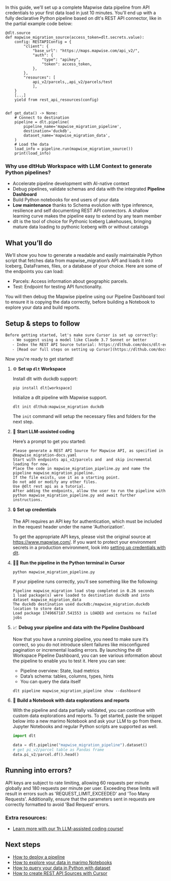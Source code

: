 In this guide, we'll set up a complete Mapwise data pipeline from API credentials to your first data load in just 10 minutes. You'll end up with a fully declarative Python pipeline based on dlt's REST API connector, like in the partial example code below:

```python-outcome
@dlt.source
def mapwise_migration_source(access_token=dlt.secrets.value):
    config: RESTAPIConfig = {
        "client": {
            "base_url": "https://maps.mapwise.com/api_v2/",
            "auth": {
                "type": "apikey",
                "token": access_token,
            },
        },
        "resources": [
            api_v2/parcels,,api_v2/parcels/test
            ],
    }
    [...]
    yield from rest_api_resources(config)


def get_data() -> None:
    # Connect to destination
    pipeline = dlt.pipeline(
        pipeline_name='mapwise_migration_pipeline',
        destination='duckdb',
        dataset_name='mapwise_migration_data', 
    )
    # Load the data
    load_info = pipeline.run(mapwise_migration_source())
    print(load_info) 
```

### Why use dltHub Workspace with LLM Context to generate Python pipelines?

- Accelerate pipeline development with AI-native context
- Debug pipelines, validate schemas and data with the integrated **Pipeline Dashboard**
- Build Python notebooks for end users of your data
- **Low maintenance** thanks to Schema evolution with type inference, resilience and self documenting REST API connectors. A shallow learning curve makes the pipeline easy to extend by any team member
- dlt is the tool of choice for Pythonic Iceberg Lakehouses, bringing mature data loading to pythonic Iceberg with or without catalogs

## What you’ll do

We’ll show you how to generate a readable and easily maintainable Python script that fetches data from mapwise_migration’s API and loads it into Iceberg, DataFrames, files, or a database of your choice. Here are some of the endpoints you can load:

- Parcels: Access information about geographic parcels.
- Test: Endpoint for testing API functionality.

You will then debug the Mapwise pipeline using our Pipeline Dashboard tool to ensure it is copying the data correctly, before building a Notebook to explore your data and build reports.

## Setup & steps to follow

```default
Before getting started, let's make sure Cursor is set up correctly:
   - We suggest using a model like Claude 3.7 Sonnet or better
   - Index the REST API Source tutorial: https://dlthub.com/docs/dlt-ecosystem/verified-sources/rest_api/ and add it to context as **@dlt rest api**
   - [Read our full steps on setting up Cursor](https://dlthub.com/docs/dlt-ecosystem/llm-tooling/cursor-restapi#23-configuring-cursor-with-documentation)
```

Now you're ready to get started!

1. ⚙️ **Set up `dlt` Workspace**
    
    Install dlt with duckdb support:
    ```shell
    pip install dlt[workspace]
    ```

    Initialize a dlt pipeline with Mapwise support.
    ```shell
    dlt init dlthub:mapwise_migration duckdb
    ```

    The `init` command will setup the necessary files and folders for the next step.
    
2. 🤠 **Start LLM-assisted coding**
    
    Here’s a prompt to get you started:
    
    ```prompt
    Please generate a REST API Source for Mapwise API, as specified in @mapwise_migration-docs.yaml 
    Start with endpoints api_v2/parcels and  and skip incremental loading for now. 
    Place the code in mapwise_migration_pipeline.py and name the pipeline mapwise_migration_pipeline. 
    If the file exists, use it as a starting point. 
    Do not add or modify any other files. 
    Use @dlt rest api as a tutorial. 
    After adding the endpoints, allow the user to run the pipeline with python mapwise_migration_pipeline.py and await further instructions.
    ```

    
3. 🔒 **Set up credentials** 
    
    The API requires an API key for authentication, which must be included in the request header under the name 'Authorization'.
    
    To get the appropriate API keys, please visit the original source at https://www.mapwise.com/.
    If you want to protect your environment secrets in a production environment, look into [setting up credentials with dlt](https://dlthub.com/docs/walkthroughs/add_credentials).
    
4. 🏃‍♀️ **Run the pipeline in the Python terminal in Cursor**
    
    ```shell
    python mapwise_migration_pipeline.py
    ```
    
    If your pipeline runs correctly, you’ll see something like the following:
    
    ```shell
    Pipeline mapwise_migration load step completed in 0.26 seconds
    1 load package(s) were loaded to destination duckdb and into dataset mapwise_migration_data
    The duckdb destination used duckdb:/mapwise_migration.duckdb location to store data
    Load package 1749667187.541553 is LOADED and contains no failed jobs
    ```
    
5. 📈 **Debug your pipeline and data with the Pipeline Dashboard**

    Now that you have a running pipeline, you need to make sure it’s correct, so you do not introduce silent failures like misconfigured pagination or incremental loading errors. By launching the dlt Workspace Pipeline Dashboard, you can see various information about the pipeline to enable you to test it. Here you can see:
    - Pipeline overview: State, load metrics
    - Data’s schema: tables, columns, types, hints
    - You can query the data itself
    
    ```shell
    dlt pipeline mapwise_migration_pipeline show --dashboard
    ```
    
6. 🐍 **Build a Notebook with data explorations and reports**

    With the pipeline and data partially validated, you can continue with custom data explorations and reports. To get started, paste the snippet below into a new marimo Notebook and ask your LLM to go from there. Jupyter Notebooks and regular Python scripts are supported as well.

    
    ```python
    import dlt

   data = dlt.pipeline("mapwise_migration_pipeline").dataset()
   # get pi_v2/parcel table as Pandas frame
   data.pi_v2/parcel.df().head()
    ```

## Running into errors?

API keys are subject to rate limiting, allowing 60 requests per minute globally and 180 requests per minute per user. Exceeding these limits will result in errors such as 'REQUEST_LIMIT_EXCEEDED' and 'Too Many Requests'. Additionally, ensure that the parameters sent in requests are correctly formatted to avoid 'Bad Request' errors.

### Extra resources:

- [Learn more with our 1h LLM-assisted coding course!](https://www.youtube.com/watch?v=GGid70rnJuM)

## Next steps

- [How to deploy a pipeline](https://dlthub.com/docs/walkthroughs/deploy-a-pipeline)
- [How to explore your data in marimo Notebooks](https://dlthub.com/docs/general-usage/dataset-access/marimo)
- [How to query your data in Python with dataset](https://dlthub.com/docs/general-usage/dataset-access/dataset)
- [How to create REST API Sources with Cursor](https://dlthub.com/docs/dlt-ecosystem/llm-tooling/cursor-restapi)